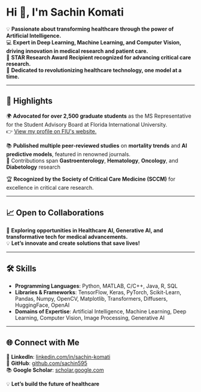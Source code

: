 # Hi 👋, I'm Sachin Komati  

💡 **Passionate about transforming healthcare through the power of Artificial Intelligence.**  
💻 **Expert in Deep Learning, Machine Learning, and Computer Vision, driving innovation in medical research and patient care.**  
🌟 **STAR Research Award Recipient recognized for advancing critical care research.**  
🎯 **Dedicated to revolutionizing healthcare technology, one model at a time.**  

---

## 🌟 Highlights  
🌍 **Advocated for over 2,500 graduate students** as the MS Representative for the Student Advisory Board at Florida International University.  
👉 [ View my profile on FIU's website.](https://sac.cs.fiu.edu/sac/team/sachin-sravan-kumar-komati-sachin/)  

📚 **Published multiple peer-reviewed studies** on **mortality trends** and **AI predictive models**, featured in renowned journals.  
📖 Contributions span **Gastroenterology**, **Hematology**, **Oncology**, and **Diabetology** research  

🏆 **Recognized by the Society of Critical Care Medicine (SCCM)** for excellence in critical care research.  

---

## 📈 Open to Collaborations  
🤝 **Exploring opportunities in Healthcare AI, Generative AI, and transformative tech for medical advancements.**  
💡 **Let’s innovate and create solutions that save lives!**  

---


## 🛠️ Skills  
- **Programming Languages**: Python, MATLAB, C/C++, Java, R, SQL  
- **Libraries & Frameworks**: TensorFlow, Keras, PyTorch, Scikit-Learn, Pandas, Numpy, OpenCV, Matplotlib, Transformers, Diffusers, HuggingFace, OpenAI  
- **Domains of Expertise**: Artificial Intelligence, Machine Learning, Deep Learning, Computer Vision, Image Processing, Generative AI  



---

## 🌐 Connect with Me  
🔗 **LinkedIn**: [linkedin.com/in/sachin-komati](https://www.linkedin.com/in/sachin-komati)  
📁 **GitHub**: [github.com/sachin595](https://github.com/sachin595)  
📚 **Google Scholar**: [scholar.google.com](https://scholar.google.com)  

💡 **Let’s build the future of healthcare**  

